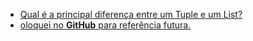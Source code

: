 - [Qual é a principal diferença entre um Tuple e um List?](https://pt.stackoverflow.com/q/52799/101)
- [oloquei no **GitHub** para referência futura.](https://pt.stackoverflow.com/q/257132/101)
